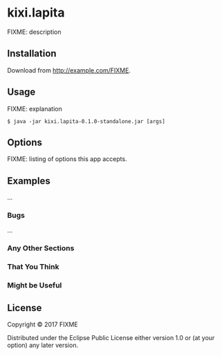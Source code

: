 # kixi.lapita

FIXME: description

## Installation

Download from http://example.com/FIXME.

## Usage

FIXME: explanation

    $ java -jar kixi.lapita-0.1.0-standalone.jar [args]

## Options

FIXME: listing of options this app accepts.

## Examples

...

### Bugs

...

### Any Other Sections
### That You Think
### Might be Useful

## License

Copyright © 2017 FIXME

Distributed under the Eclipse Public License either version 1.0 or (at
your option) any later version.
